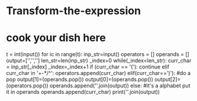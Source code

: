 # Transform-the-expression
# cook your dish here
t = int(input())
for ic in range(t):
    inp_str=input()
    operators = []
    operands = []
    output=['','','']
    len_str=len(inp_str)
    _index=0
        while(_index<len_str):
        curr_char = inp_str[_index]
        _index=_index+1
        if (curr_char == '('):
            continue
        elif curr_char in '+-*/^':
                 operators.append(curr_char)
        elif(curr_char==')'):
            #do a pop
            output[1]=(operands.pop())
            output[0]=(operands.pop())
            output[2]=(operators.pop())
            operands.append(''.join(output))
        else:
            #it's a alphabet put it in operands
            operands.append(curr_char)
    print(''.join(output))
              
